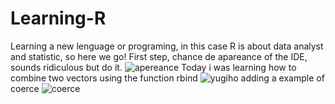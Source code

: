 # Learning-R
Learning a new lenguage or programing, in this case R is about data analyst and statistic, so here we go!
First step, chance de apareance of the IDE, sounds ridiculous but do it.
![apereance](https://user-images.githubusercontent.com/61268729/102452112-6645e880-3fff-11eb-96b1-7e1bd922595c.png)
Today i was learning how to combine two vectors using the function rbind 
![yugiho](https://user-images.githubusercontent.com/61268729/102574048-75876d80-40b5-11eb-8edd-00c23a856c79.png)
adding a example of coerce
![coerce](https://user-images.githubusercontent.com/61268729/102678183-75967480-416c-11eb-8d95-45d01c9a4560.png)
